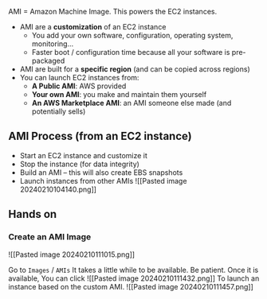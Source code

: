 AMI = Amazon Machine Image. This powers the EC2 instances.

- AMI are a **customization** of an EC2 instance
	- You add your own software, configuration, operating system, monitoring...
	- Faster boot / configuration time because all your software is pre-packaged
- AMI are built for a **specific region** (and can be copied across regions)
- You can launch EC2 instances from:
	- **A Public AMI**: AWS provided
	- **Your own AMI**: you make and maintain them yourself
	- **An AWS Marketplace AMI**: an AMI someone else made (and potentially sells)

## AMI Process (from an EC2 instance)
- Start an EC2 instance and customize it  
- Stop the instance (for data integrity)  
- Build an AMI – this will also create EBS snapshots
- Launch instances from other AMIs
![[Pasted image 20240210104140.png]]

## Hands on

### Create an AMI Image
![[Pasted image 20240210111015.png]]

Go to `Images` / `AMIs`
It takes a little while to be available. Be patient. Once it is available, You can click 
![[Pasted image 20240210111432.png]]
To launch an instance based on the custom AMI.
![[Pasted image 20240210111457.png]]
